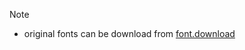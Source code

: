 
> [!NOTE]
> - original fonts can be download from [font.download](https://font.download/font/grandstander)
